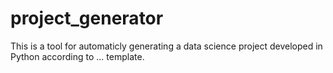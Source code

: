 # project_generator

This is a tool for automaticly generating a data science project developed in Python according to ... template.